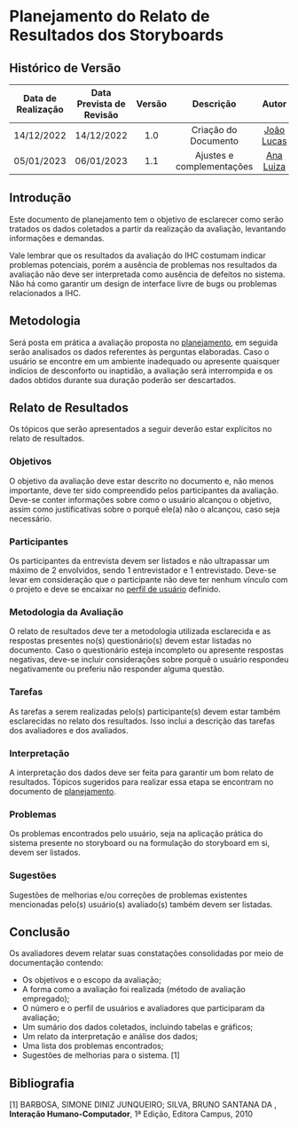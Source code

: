 # Planejamento do Relato de Resultados dos Storyboards

## <a>Histórico de Versão</a>

|Data de Realização|Data Prevista de Revisão|Versão|Descrição|Autor|Revisor|
| :----------: | :------: | :-----------: | :---------: |:---------: | :---------: |
|14/12/2022|14/12/2022|1.0|Criação do Documento|[João Lucas](https://github.com/HacKairos)|[Ana Luiza](https://github.com/AnHoff)|
|05/01/2023|06/01/2023|1.1|Ajustes e complementações|[Ana Luiza](https://github.com/AnHoff)|[Eduardo](https://github.com/edudsan)|

## <a>Introdução</a>

Este documento de planejamento tem o objetivo de esclarecer como serão tratados os dados coletados a partir da realização da avaliação, levantando informações e demandas. 

Vale lembrar que os resultados da avaliação do IHC costumam indicar problemas potenciais, porém a ausência de problemas nos resultados da avaliação não deve ser interpretada como ausência de defeitos no sistema. Não há como garantir um design de interface livre de bugs ou problemas relacionados a IHC.

## <a>Metodologia</a>

Será posta em prática a avaliação proposta no [planejamento](PlanejamentoAvStoryboard.md), em seguida serão analisados os dados referentes às perguntas elaboradas. Caso o usuário se encontre em um ambiente inadequado ou apresente quaisquer indícios de desconforto ou inaptidão, a avaliação será interrompida e os dados obtidos durante sua duração poderão ser descartados.

## <a>Relato de Resultados</a>

Os tópicos que serão apresentados a seguir deverão estar explícitos no relato de resultados.

### <a>Objetivos</a>

O objetivo da avaliação deve estar descrito no documento e, não menos importante, deve ter sido compreendido pelos participantes da avaliação. Deve-se conter informações sobre como o usuário alcançou o objetivo, assim como justificativas sobre o porquê ele(a) não o alcançou, caso seja necessário.

### <a>Participantes</a>

Os participantes da entrevista devem ser listados e não ultrapassar um máximo de 2 envolvidos, sendo 1 entrevistador e 1 entrevistado. Deve-se levar em consideração que o participante não deve ter nenhum vínculo com o projeto e deve se encaixar no [perfil de usuário](../../Tarefas/perfilUsuario.md) definido.

### <a>Metodologia da Avaliação</a>

O relato de resultados deve ter a metodologia utilizada esclarecida e as respostas presentes no(s) questionário(s) devem estar listadas no documento. Caso o questionário esteja incompleto ou apresente respostas negativas, deve-se incluir considerações sobre porquê o usuário respondeu negativamente ou preferiu não responder alguma questão.

### <a>Tarefas</a>

As tarefas a serem realizadas pelo(s) participante(s) devem estar também esclarecidas no relato dos resultados. Isso inclui a descrição das tarefas dos avaliadores e dos avaliados.

### <a>Interpretação</a>

A interpretação dos dados deve ser feita para garantir um bom relato de resultados. Tópicos sugeridos para realizar essa etapa se encontram no documento de [planejamento](PlanejamentoAvStoryboard.md).

### <a>Problemas</a>

Os problemas encontrados pelo usuário, seja na aplicação prática do sistema presente no storyboard ou na formulação do storyboard em si, devem ser listados.

### <a>Sugestões</a>

Sugestões de melhorias e/ou correções de problemas existentes mencionadas pelo(s) usuário(s) avaliado(s) também devem ser listadas.

## <a>Conclusão</a>

Os avaliadores devem relatar suas constatações consolidadas por meio de documentação contendo:

- Os objetivos e o escopo da avaliação;
- A forma como a avaliação foi realizada (método de avaliação empregado);
- O número e o perfil de usuários e avaliadores que participaram da avaliação;
- Um sumário dos dados coletados, incluindo tabelas e gráficos;
- Um relato da interpretação e análise dos dados;
- Uma lista dos problemas encontrados;
- Sugestões de melhorias para o sistema. [1]

## <a>Bibliografia</a>

[1] BARBOSA, SIMONE DINIZ JUNQUEIRO; SILVA, BRUNO SANTANA DA , **Interação Humano-Computador**, 1ª Edição, Editora Campus, 2010 
